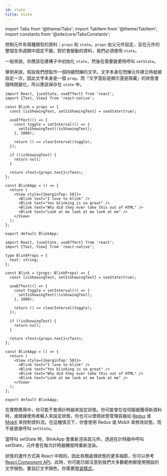 ```yaml
---
id: state
title: State
---
```


import Tabs from '@theme/Tabs'; import TabItem from '@theme/TabItem'; import constants from '@site/core/TabsConstants';

控制元件有兩種類型的資料：`props` 和 `state`。`props` 由父元件設定，且在元件的整個生命週期中固定不變。對於會變動的資料，我們必須使用 `state`。

一般來說，你應該在建構子中初始化 `state`，然後在需要變更時呼叫 `setState`。

舉例來說，假設我們想製作一個持續閃爍的文字。文字本身在閃爍元件建立時就被設定一次，因此文字本身是一個 `prop`。而「文字當前是顯示還是隱藏」的狀態會隨時間變化，所以應該保存在 `state` 中。

<Tabs groupId="language" queryString defaultValue={constants.defaultSnackLanguage} values={constants.snackLanguages}>
<TabItem value="javascript">

```SnackPlayer name=State&ext=js
import React, {useState, useEffect} from 'react';
import {Text, View} from 'react-native';

const Blink = props => {
  const [isShowingText, setIsShowingText] = useState(true);

  useEffect(() => {
    const toggle = setInterval(() => {
      setIsShowingText(!isShowingText);
    }, 1000);

    return () => clearInterval(toggle);
  });

  if (!isShowingText) {
    return null;
  }

  return <Text>{props.text}</Text>;
};

const BlinkApp = () => {
  return (
    <View style={{marginTop: 50}}>
      <Blink text="I love to blink" />
      <Blink text="Yes blinking is so great" />
      <Blink text="Why did they ever take this out of HTML" />
      <Blink text="Look at me look at me look at me" />
    </View>
  );
};

export default BlinkApp;
```

</TabItem>
<TabItem value="typescript">

```SnackPlayer name=State&ext=tsx
import React, {useState, useEffect} from 'react';
import {Text, View} from 'react-native';

type BlinkProps = {
  text: string;
};

const Blink = (props: BlinkProps) => {
  const [isShowingText, setIsShowingText] = useState(true);

  useEffect(() => {
    const toggle = setInterval(() => {
      setIsShowingText(!isShowingText);
    }, 1000);

    return () => clearInterval(toggle);
  });

  if (!isShowingText) {
    return null;
  }

  return <Text>{props.text}</Text>;
};

const BlinkApp = () => {
  return (
    <View style={{marginTop: 50}}>
      <Blink text="I love to blink" />
      <Blink text="Yes blinking is so great" />
      <Blink text="Why did they ever take this out of HTML" />
      <Blink text="Look at me look at me look at me" />
    </View>
  );
};

export default BlinkApp;
```

</TabItem>
</Tabs>

在實際應用中，你可能不會用計時器來設定狀態。你可能會在從伺服器獲得新資料時，或根據使用者輸入來設定狀態。你也可以使用狀態管理容器如 [Redux](https://redux.js.org/) 或 [MobX](https://mobx.js.org/) 來控制資料流。在這種情況下，你會使用 Redux 或 MobX 來修改狀態，而不是直接呼叫 `setState`。

當呼叫 setState 時，BlinkApp 會重新渲染其元件。透過在計時器中呼叫 setState，元件會在每次計時器觸發時重新渲染。

狀態的運作方式與 React 中相同，因此有關處理狀態的更多細節，你可以參考 [React.Component API](https://react.dev/reference/react/Component#setstate)。此時，你可能已經注意到我們大多數範例都使用預設的文字顏色。要自訂文字顏色，你需要[學習樣式](style.md)。